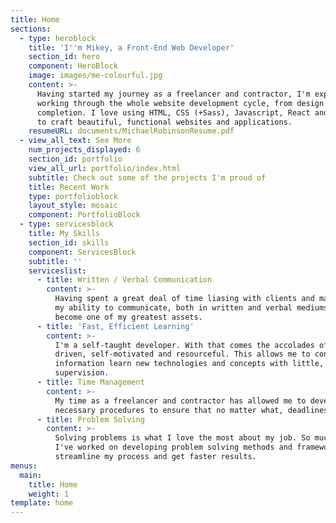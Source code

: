 ```yaml
---
title: Home
sections:
  - type: heroblock
    title: 'I''m Mikey, a Front-End Web Developer'
    section_id: hero
    component: HeroBlock
    image: images/me-colourful.jpg
    content: >-
      Having started my journey as a freelancer and contractor, I'm experienced
      working through the whole website development cycle, from design to
      completion. I love using HTML, CSS (+Sass), Javascript, React and Gatsby
      to craft beautiful, functional websites and applications.
    resumeURL: documents/MichaelRobinsonResume.pdf
  - view_all_text: See More
    num_projects_displayed: 6
    section_id: portfolio
    view_all_url: portfolio/index.html
    subtitle: Check out some of the projects I'm proud of
    title: Recent Work
    type: portfolioblock
    layout_style: mosaic
    component: PortfolioBlock
  - type: servicesblock
    title: My Skills
    section_id: skills
    component: ServicesBlock
    subtitle: ''
    serviceslist:
      - title: Written / Verbal Communication
        content: >-
          Having spent a great deal of time liasing with clients and management,
          my ability to communicate, both in written and verbal mediums, has
          become one of my greatest assets.
      - title: 'Fast, Efficient Learning'
        content: >-
          I'm a self-taught developer. With that comes the accolades of being
          driven, self-motivated and resourceful. This allows me to consume
          information learn new technologies and concepts with little, or no
          supervision.
      - title: Time Management
        content: >-
          My time as a freelancer and contractor has allowed me to develop the
          necessary procedures to ensure that no matter what, deadlines are met.
      - title: Problem Solving
        content: >-
          Solving problems is what I love the most about my job. So much so that
          I've worked on developing problem solving methods and frameworks to
          streamline my process and get faster results.
menus:
  main:
    title: Home
    weight: 1
template: home
---
```

